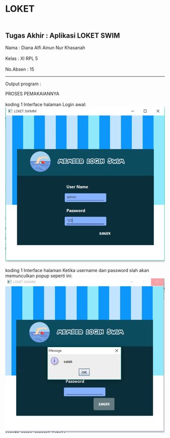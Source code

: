 # LOKET

<br> Tugas Akhir : Aplikasi LOKET SWIM </br>
-----------------------------------------

Nama     : Diana Alfi Ainun Nur Khasanah<br><br>
Kelas    : XI RPL 5<br><br>
No.Absen : 15

-----------------------------------------
Output program : 

PROSES PEMAKAIANNYA<br><br>
koding 1 Interface halaman Login awal: <br>
![alt text](https://github.com/diananur/LOKET/blob/master/a.PNG)<br>

koding 1 Interface halaman Ketika username dan password slah akan memunculkan popup seperti ini: <br>
![alt text](https://github.com/diananur/LOKET/blob/master/b.PNG)<br>
